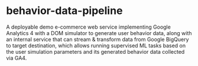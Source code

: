 # behavior-data-pipeline
A deployable demo e-commerce web service implementing Google Analytics 4 with a DOM simulator to generate user behavior data, along with an internal service that can stream &amp; transform data from Google BigQuery to target destination, which allows running supervised ML tasks based on the user simulation parameters and its generated behavior data collected via GA4.
